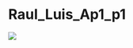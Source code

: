# Raul_Luis_Ap1_p1

[![](https://mermaid.ink/img/pako:eNpNjssKgzAQRX8lzKoF_YEsWqi6LYW6KcbFYMYqNEaSyaKo_96kD-hdDfccmLtAZzWBhLvDeRB1qSYRc2pq8tyKPD-IYrmg96SP24cVqV1v5FdRNgrkXkH7T852FVUCuzdICDIw5AyOOn5aUqOABzIUrXhq6jE8WIGatqiGWSNTpUe2DmSPD08ZYGB7fU4dSHaBflI5Yhxuvtb2AgEaQRc)](https://mermaid-js.github.io/mermaid-live-editor/edit#pako:eNpNjssKgzAQRX8lzKoF_YEsWqi6LYW6KcbFYMYqNEaSyaKo_96kD-hdDfccmLtAZzWBhLvDeRB1qSYRc2pq8tyKPD-IYrmg96SP24cVqV1v5FdRNgrkXkH7T852FVUCuzdICDIw5AyOOn5aUqOABzIUrXhq6jE8WIGatqiGWSNTpUe2DmSPD08ZYGB7fU4dSHaBflI5Yhxuvtb2AgEaQRc)
